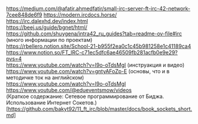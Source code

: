 https://medium.com/@afatir.ahmedfatir/small-irc-server-ft-irc-42-network-7cee848de6f9
https://modern.ircdocs.horse/   
https://irc.dalexhd.dev/index.html  
https://beej.us/guide/bgnet/html/  
https://github.com/shuygena/intra42_ru_guides?tab=readme-ov-file#irc (много информации по проектам)  
https://rbellero.notion.site/School-21-b955f2ea0c1c45b981258e1c41189ca4   
https://www.notion.so/FT_IRC-c71ec5dfc6ae46509fb281acfb0e9e29?pvs=4  
https://www.youtube.com/watch?v=I9o-oTdsMgI (инструакция и видео)   
https://www.youtube.com/watch?v=gntyAFoZp-E (основы, что и в методичке ток на английском)  
https://www.youtube.com/watch?v=I9o-oTdsMgI  
https://www.youtube.com/@edueventsmow/videos  
(Краткое содержание: Сетевое программирование от Биджа. Использование	Интернет Сокетов.)[https://github.com/bakyt92/11_ft_irc/blob/master/docs/book_sockets_short.md]   

